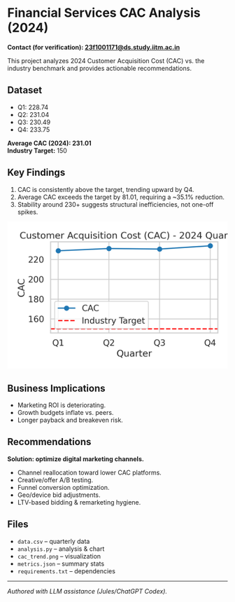 
# Financial Services CAC Analysis (2024)

**Contact (for verification): 23f1001171@ds.study.iitm.ac.in**

This project analyzes 2024 Customer Acquisition Cost (CAC) vs. the industry benchmark and provides actionable recommendations.

## Dataset
- Q1: 228.74  
- Q2: 231.04  
- Q3: 230.49  
- Q4: 233.75  

**Average CAC (2024): 231.01**  
**Industry Target:** 150  

## Key Findings
1. CAC is consistently above the target, trending upward by Q4.  
2. Average CAC exceeds the target by 81.01, requiring a ~35.1% reduction.  
3. Stability around 230+ suggests structural inefficiencies, not one-off spikes.

![CAC Trend](cac_trend.png)

## Business Implications
- Marketing ROI is deteriorating.  
- Growth budgets inflate vs. peers.  
- Longer payback and breakeven risk.  

## Recommendations
**Solution: optimize digital marketing channels.**  
- Channel reallocation toward lower CAC platforms.  
- Creative/offer A/B testing.  
- Funnel conversion optimization.  
- Geo/device bid adjustments.  
- LTV-based bidding & remarketing hygiene.  

## Files
- `data.csv` – quarterly data  
- `analysis.py` – analysis & chart  
- `cac_trend.png` – visualization  
- `metrics.json` – summary stats  
- `requirements.txt` – dependencies  

---
*Authored with LLM assistance (Jules/ChatGPT Codex).*
